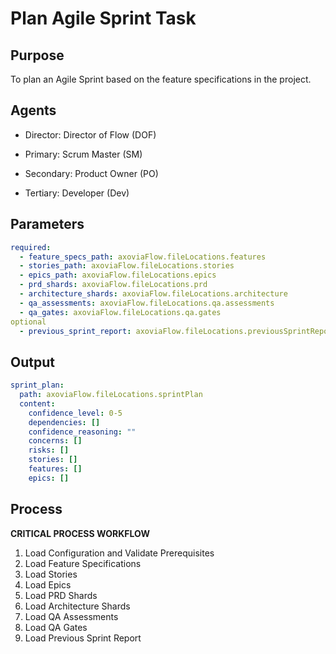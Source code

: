 # Plan Agile Sprint Task

## Purpose

To plan an Agile Sprint based on the feature specifications in the project.

## Agents

- Director: Director of Flow (DOF)

- Primary: Scrum Master (SM)
- Secondary: Product Owner (PO)
- Tertiary: Developer (Dev)

## Parameters

```yaml
required:
  - feature_specs_path: axoviaFlow.fileLocations.features
  - stories_path: axoviaFlow.fileLocations.stories
  - epics_path: axoviaFlow.fileLocations.epics
  - prd_shards: axoviaFlow.fileLocations.prd
  - architecture_shards: axoviaFlow.fileLocations.architecture
  - qa_assessments: axoviaFlow.fileLocations.qa.assessments
  - qa_gates: axoviaFlow.fileLocations.qa.gates
optional
  - previous_sprint_report: axoviaFlow.fileLocations.previousSprintReport
``` 


## Output

```yaml
sprint_plan:
  path: axoviaFlow.fileLocations.sprintPlan
  content:
    confidence_level: 0-5
    dependencies: []
    confidence_reasoning: ""
    concerns: []
    risks: []
    stories: []
    features: []
    epics: []
```

## Process 

**CRITICAL PROCESS WORKFLOW**

1. Load Configuration and Validate Prerequisites
2. Load Feature Specifications
3. Load Stories
4. Load Epics
5. Load PRD Shards
6. Load Architecture Shards
7. Load QA Assessments
8. Load QA Gates
9. Load Previous Sprint Report
